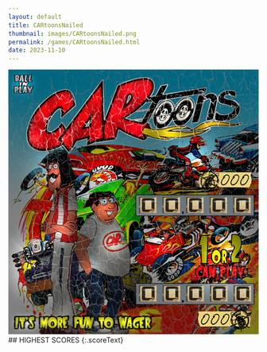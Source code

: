 ```yaml
---
layout: default
title: CARtoonsNailed
thumbnail: images/CARtoonsNailed.png
permalink: /games/CARtoonsNailed.html
date: 2023-11-10
---
```


<img src="../images/CARtoonsNailed.png" class="gameThumbnail img-fluid mx-auto align-middle">
## HIGHEST SCORES
{:.scoreText}

